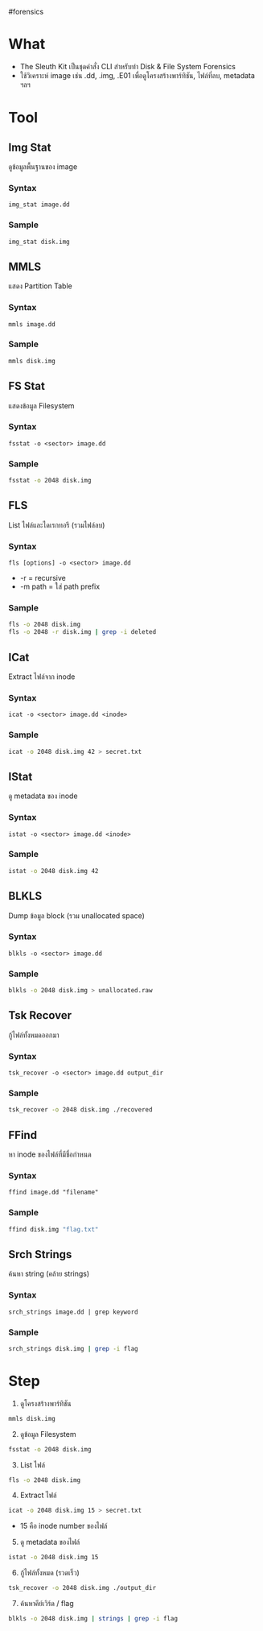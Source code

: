 #forensics 
# What
- The Sleuth Kit เป็นชุดคำสั่ง CLI สำหรับทำ Disk & File System Forensics
- ใช้วิเคราะห์ image เช่น .dd, .img, .E01 เพื่อดูโครงสร้างพาร์ทิชัน, ไฟล์ที่ลบ, metadata ฯลฯ
# Tool
## Img Stat
ดูข้อมูลพื้นฐานของ image
### Syntax
```
img_stat image.dd
```
### Sample
```bash
img_stat disk.img
```
## MMLS
แสดง Partition Table
### Syntax
```
mmls image.dd
```
### Sample
```bash
mmls disk.img
```
## FS Stat
แสดงข้อมูล Filesystem
### Syntax
```
fsstat -o <sector> image.dd
```
### Sample
```bash
fsstat -o 2048 disk.img
```
## FLS
List ไฟล์และไดเรกทอรี (รวมไฟล์ลบ)
### Syntax
```
fls [options] -o <sector> image.dd
```
- -r = recursive  
- -m path = ใส่ path prefix
### Sample
```bash
fls -o 2048 disk.img
fls -o 2048 -r disk.img | grep -i deleted
```
## ICat
Extract ไฟล์จาก inode
### Syntax
```
icat -o <sector> image.dd <inode>
```
### Sample
```bash
icat -o 2048 disk.img 42 > secret.txt
```
## IStat
ดู metadata ของ inode
### Syntax
```
istat -o <sector> image.dd <inode>
```
### Sample
```bash
istat -o 2048 disk.img 42
```
## BLKLS
Dump ข้อมูล block (รวม unallocated space)
### Syntax
```
blkls -o <sector> image.dd
```
### Sample
```bash
blkls -o 2048 disk.img > unallocated.raw
```
## Tsk Recover
กู้ไฟล์ทั้งหมดออกมา
### Syntax
```
tsk_recover -o <sector> image.dd output_dir
```
### Sample
```bash
tsk_recover -o 2048 disk.img ./recovered
```
## FFind
หา inode ของไฟล์ที่มีชื่อกำหนด
### Syntax
```
ffind image.dd "filename"
```
### Sample
```bash
ffind disk.img "flag.txt"
```
## Srch Strings
ค้นหา string (คล้าย strings)
### Syntax
```
srch_strings image.dd | grep keyword
```
### Sample
```bash
srch_strings disk.img | grep -i flag
```
# Step
1. ดูโครงสร้างพาร์ทิชัน
```bash
mmls disk.img
```
2. ดูข้อมูล Filesystem
```bash
fsstat -o 2048 disk.img
```
3. List ไฟล์
```bash
fls -o 2048 disk.img
```
4. Extract ไฟล์
```bash
icat -o 2048 disk.img 15 > secret.txt
```
- 15 คือ inode number ของไฟล์
5. ดู metadata ของไฟล์
```bash
istat -o 2048 disk.img 15
```
6. กู้ไฟล์ทั้งหมด (รวดเร็ว)
```bash
tsk_recover -o 2048 disk.img ./output_dir
```
7. ค้นหาคีย์เวิร์ด / flag
```bash
blkls -o 2048 disk.img | strings | grep -i flag
```